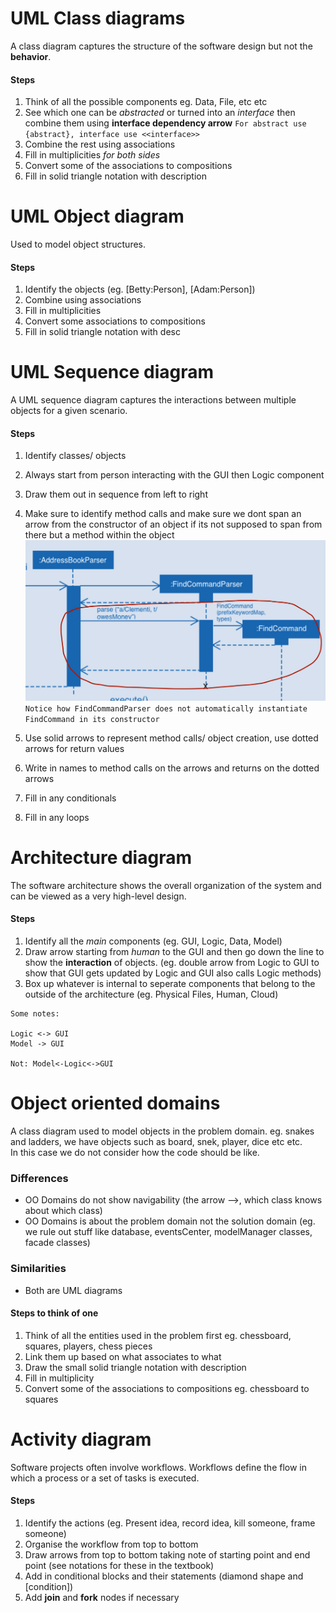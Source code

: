 # UML Class diagrams
A class diagram captures the structure of the software design but not the **behavior**.

#### Steps
1. Think of all the possible components eg. Data, File, etc etc
2. See which one can be *abstracted* or turned into an *interface* then combine them using **interface dependency arrow** `For abstract use {abstract}, interface use <<interface>>`
3. Combine the rest using associations
4. Fill in multiplicities *for both sides*
5. Convert some of the associations to compositions
6. Fill in solid triangle notation with description


# UML Object diagram
Used to model object structures.

#### Steps
1. Identify the objects (eg. [Betty:Person], [Adam:Person])
2. Combine using associations
3. Fill in multiplicities
4. Convert some associations to compositions
5. Fill in solid triangle notation with desc


# UML Sequence diagram
A UML sequence diagram captures the interactions between multiple objects for a given scenario.

#### Steps
1. Identify classes/ objects
2. Always start from person interacting with the GUI then Logic component
3. Draw them out in sequence from left to right
4. Make sure to identify method calls and make sure we dont span an arrow from the constructor of an object if its not supposed to span from there but a method within the object  
![Methodcall](1.png)  
`Notice how FindCommandParser does not automatically instantiate FindCommand in its constructor`

5. Use solid arrows to represent method calls/ object creation, use dotted arrows for return values
6. Write in names to method calls on the arrows and returns on the dotted arrows
7. Fill in any conditionals
8. Fill in any loops 

# Architecture diagram
The software architecture shows the overall organization of the system and can be viewed as a very high-level design.

#### Steps
1. Identify all the *main* components (eg. GUI, Logic, Data, Model)
2. Draw arrow starting from *human* to the GUI and then go down the line to show the **interaction** of objects. (eg. double arrow from Logic to GUI to show that GUI gets updated by Logic and GUI also calls Logic methods)
3. Box up whatever is internal to seperate components that belong to the outside of the architecture (eg. Physical Files, Human, Cloud)

```
Some notes:

Logic <-> GUI
Model -> GUI

Not: Model<-Logic<->GUI
```
# Object oriented domains

A class diagram used to model objects in the problem domain. eg. snakes and ladders, we have objects such as board, snek, player, dice etc etc.  
In this case we do not consider how the code should be like.

### Differences

- OO Domains do not show navigability (the arrow -->, which class knows about which class)
- OO Domains is about the problem domain not the solution domain (eg. we rule out stuff like database, eventsCenter, modelManager classes, facade classes)

### Similarities
- Both are UML diagrams

#### Steps to think of one
1. Think of all the entities used in the problem first eg. chessboard, squares, players, chess pieces
2. Link them up based on what associates to what
3. Draw the small solid triangle notation with description
4. Fill in multiplicity
5. Convert some of the associations to compositions eg. chessboard to squares

# Activity diagram
Software projects often involve workflows. Workflows define the flow in which a process or a set of tasks is executed.

#### Steps
1. Identify the actions (eg. Present idea, record idea, kill someone, frame someone)
2. Organise the workflow from top to bottom
3. Draw arrows from top to bottom taking note of starting point and end point (see notations for these in the textbook)
4. Add in conditional blocks and their statements (diamond shape and [condition])
5. Add **join** and **fork** nodes if necessary
